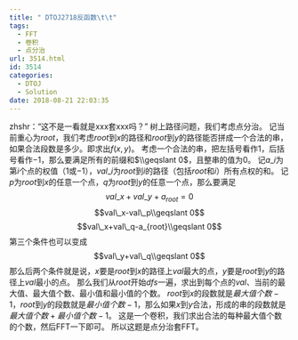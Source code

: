 ```yaml
---
title: " DTOJ2718反函数\t\t"
tags:
  - FFT
  - 卷积
  - 点分治
url: 3514.html
id: 3514
categories:
  - DTOJ
  - Solution
date: 2018-08-21 22:03:35
---
```


zhshr：“这不是一看就是xxx套xxx吗？” 树上路径问题，我们考虑点分治。 记当前重心为$root$，我们考虑$root$到$x$的路径和$root$到$y$的路径能否拼成一个合法的串，如果合法段数是多少。即求出$f(x,y)$。 考虑一个合法的串，把左括号看作$1$，后括号看作$-1$，那么要满足所有的前缀和$\\geqslant 0$，且整串的值为$0$。 记$a\_i$为第$i$个点的权值（$1$或$-1$），$val\_i$为$root$到$i$的路径（包括$root$和$i$）所有点权的和。 记$p$为$root$到$x$的任意一个点，$q$为$root$到$y$的任意一个点，那么要满足 $$val\_x+val\_y+a_{root}=0$$ $$val\_x-val\_p\\geqslant 0$$ $$val\_x+val\_q-a_{root}\\geqslant 0$$ 第三个条件也可以变成 $$val\_y+val\_q\\geqslant 0$$ 那么后两个条件就是说，$x$要是$root$到$x$的路径上$val$最大的点，$y$要是$root$到$y$的路径上$val$最小的点。 那么我们从$root$开始$dfs$一遍，求出到每个点的$val$、当前的最大值、最大值个数、最小值和最小值的个数。 $root$到$x$的段数就是$最大值个数-1$，$root$到$y$的段数就是$最小值个数-1$，那么如果$x$到$y$合法，形成的串的段数就是$最大值个数+最小值个数-1$。 这是一个卷积，我们求出合法的每种最大值个数的个数，然后FFT一下即可。 所以这题是点分治套FFT。